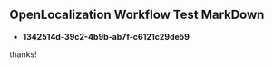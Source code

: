 ## OpenLocalization Workflow Test MarkDown
* **1342514d-39c2-4b9b-ab7f-c6121c29de59**
 
thanks!

<!--HONumber=Feb17_HO2-->


